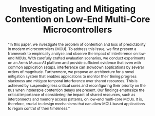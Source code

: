 ---
layout: contributions
title: "Investigating and Mitigating Contention on Low-End Multi-Core Microcontrollers"
authors: Daniel Oliveira, Weifan Chen, Sandro Pinto and Renato Mancuso
abstract: >-
    "In this paper, we investigate the problem of contention and loss of predictability in modern microcontrollers (MCU). To address this issue, we first present a framework to empirically analyze and observe the impact of interference on low-end MCUs. With carefully crafted evaluation scenarios, we conduct experiments on an Arm’s Musca-A1 platform and provide sufficient evidence that even with common application setups, interference can slowdown applications by several orders of magnitude. Furthermore, we propose an architecture for a novel mitigation system that enables applications to monitor their timing progress slackness and mitigate temporal interference over shared resources. This is achieved by suspending less critical cores and reconfiguring their priority on the bus when intolerable contention delays are present. Our findings emphasize the critical importance of considering the impact of shared resources, such as interconnects and memory access patterns, on low-end multi-core MCUs. It is, therefore, crucial to design mechanisms that can allow MCU-based applications to regain control of their timeliness."
---